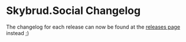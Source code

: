 Skybrud.Social Changelog
========================

The changelog for each release can now be found at the [releases page](https://github.com/abjerner/Skybrud.Social/releases) instead ;)
